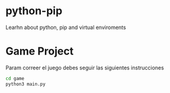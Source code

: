 # python-pip
Learhn about python, pip and virtual enviroments

# Game Project

Param correer el juego debes seguir las siguientes instrucciones

```sh
cd game
python3 main.py
```
